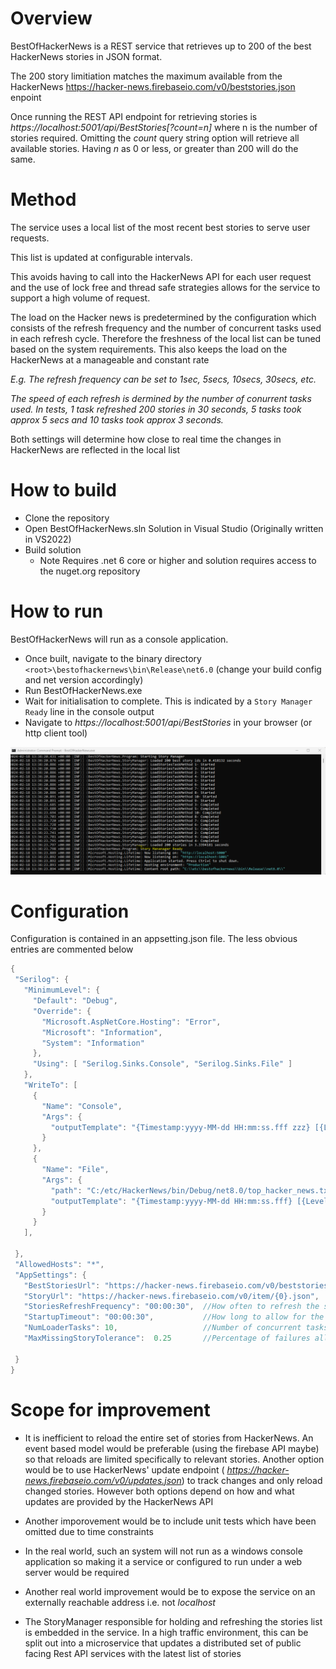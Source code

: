 # Overview

BestOfHackerNews is a REST service that retrieves up to 200  of the best HackerNews stories in JSON format. 

The 200 story limitiation matches the maximum available from the HackerNews https://hacker-news.firebaseio.com/v0/beststories.json enpoint 

Once running the REST API endpoint for retrieving stories is *https://localhost:5001/api/BestStories[?count=n]* where n is the number of stories required. 
Omitting the *count* query string option will retrieve all available stories. Having *n* as 0 or less, or greater than 200 will do the same.

# Method

The service uses a local list of the most recent best stories to serve user requests. 

This list is updated at configurable intervals.

This avoids having to call into the HackerNews API for each user request and the use of lock free and thread safe strategies allows for the service to support a high volume of request.


The load on the Hacker news is predetermined by the configuration which consists of the refresh frequency and the number of concurrent tasks used in each refresh cycle. Therefore the freshness of the local list can be tuned based on the system requirements.  This also keeps the load on the HackerNews at a manageable and constant rate

*E.g. The refresh frequency can be set to 1sec, 5secs, 10secs, 30secs, etc.*

*The speed of each refresh is dermined by the number of conurrent tasks used. In tests, 1 task refreshed 200 stories in 30 seconds, 5 tasks took approx 5 secs and  10 tasks took approx 3 seconds.*

Both settings  will determine how close to real time the changes in HackerNews are reflected in the local list



# How to build

- Clone the repository
- Open BestOfHackerNews.sln Solution in Visual Studio (Originally written in VS2022)
- Build solution
  * Note Requires .net 6 core or higher and solution requires access to the nuget.org repository

# How to run

BestOfHackerNews will run as a console application. 

- Once built, navigate to the binary directory ```<root>\bestofhackernews\bin\Release\net6.0``` (change your build config and net version accordingly)
- Run BestOfHackerNews.exe
- Wait for initialisation to complete. This is indicated by a ```Story Manager Ready``` line in the console output
- Navigate to *https://localhost:5001/api/BestStories* in your browser (or http client tool)
 
 ![Startup screen](./startup.png?raw=true "Title")

 # Configuration
 
 Configuration is contained in an appsetting.json file. The less obvious entries are commented below
 ```java
 {
  "Serilog": {
    "MinimumLevel": {
      "Default": "Debug",
      "Override": {
        "Microsoft.AspNetCore.Hosting": "Error",
        "Microsoft": "Information",
        "System": "Information"
      },
      "Using": [ "Serilog.Sinks.Console", "Serilog.Sinks.File" ]
    },
    "WriteTo": [
      {
        "Name": "Console",
        "Args": {
          "outputTemplate": "{Timestamp:yyyy-MM-dd HH:mm:ss.fff zzz} [{Level:u3}}] ({SourceContext}) {Message}{NewLine}{Exception}"
        }
      },
      {
        "Name": "File",
        "Args": {
          "path": "C:/etc/HackerNews/bin/Debug/net8.0/top_hacker_news.txt",
          "outputTemplate": "{Timestamp:yyyy-MM-dd HH:mm:ss.fff} [{Level:u3}] ({SourceContext}) {Message}{NewLine}{Exception}"
        }
      }
    ],
    
  },
  "AllowedHosts": "*",
  "AppSettings": {
    "BestStoriesUrl": "https://hacker-news.firebaseio.com/v0/beststories.json",
    "StoryUrl": "https://hacker-news.firebaseio.com/v0/item/{0}.json",
    "StoriesRefreshFrequency": "00:00:30",  //How often to refresh the stories list from HackerNews
    "StartupTimeout": "00:00:30",           //How long to allow for the startup initialisation to complete
    "NumLoaderTasks": 10,                   //Number of concurrent tasks for fetching the latest stories from HackerNews
    "MaxMissingStoryTolerance":  0.25       //Percentage of failures allowed when fetching the latest stores. E.g at 0.25, proceed if at least 150 of 200 stories were loaded correctly

  }
}
 ```


# Scope for improvement

- It is inefficient to reload the entire set of stories from HackerNews. An event based model would be preferable (using the firebase API maybe) so that reloads are limited specifically to relevant stories. Another option would be to use HackerNews' update endpoint ( *https://hacker-news.firebaseio.com/v0/updates.json*) to track changes and only reload changed stories. However both options depend on how and what updates are provided by the HackerNews API

- Another imporovement would be to include unit tests which have been omitted due to time constraints
  
- In the real world, such an system will not run as a windows console application so making it a service or configured to run under a web server would be required

- Another real world improvement would be to expose the service on an externally reachable address i.e. not *localhost*

- The StoryManager responsible for holding and refreshing the stories list is embedded in the service. In a high traffic environment, this can be split out into a microservice that updates a distributed set of public facing Rest API services with the latest list of stories




